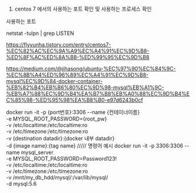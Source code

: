 ## 
1. centos 7 에서의 사용하는 포트 확인 및 사용하는 프로세스 확인 

사용하는 포트 

netstat -tulpn | grep LISTEN

https://flyyunha.tistory.com/entry/centos7-%EC%82%AC%EC%9A%A9%EC%A4%91%EC%9D%B8-%ED%8F%AC%ED%8A%B8-%ED%99%95%EC%9D%B8


https://medium.com/@jihasong/ubuntu-%EC%97%90%EC%84%9C-%EC%8B%A4%ED%96%89%EC%A4%91%EC%9D%B8-mysql%EC%9D%84-docker-container-%EB%82%B4%EB%B6%80%EC%9D%98-mysql%EB%A1%9C-%EB%A7%88%EC%9D%B4%EA%B7%B8%EB%A0%88%EC%9D%B4%EC%85%98-%ED%95%98%EA%B8%B0-e97d6243b0cf


docker run -it -p {port번호}:3306 --name {컨테이너이름} \
-e MYSQL_ROOT_PASSWORD={root_pw} \
-v /etc/localtime:/etc/localtime:ro \
-v /etc/timezone:/etc/timezone:ro \
-v {destination datadir}:{docker 내부 datadir} \
-d {image name}:{tag name}
///// 명령어 예시
docker run -it -p 3306:3306 --name mysql_server \
-e MYSQL_ROOT_PASSWORD=Password123! \
-v /etc/localtime:/etc/localtime:ro \
-v /etc/timezone:/etc/timezone:ro \
-v /mnt/my_db_hdd/mysql/:/var/lib/mysql/ \
-d mysql:5.6